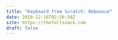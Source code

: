 ```yaml
---
title: "Keyboard from Scratch: Debounce"
date: 2018-12-16T02:26:58Z
site: https://thefullsnack.com
draft: false
---
```

